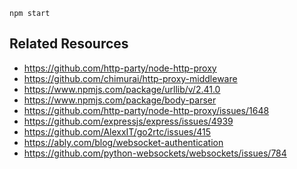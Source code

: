 ```
npm start
```

## Related Resources

- https://github.com/http-party/node-http-proxy
- https://github.com/chimurai/http-proxy-middleware
- https://www.npmjs.com/package/urllib/v/2.41.0
- https://www.npmjs.com/package/body-parser
- https://github.com/http-party/node-http-proxy/issues/1648
- https://github.com/expressjs/express/issues/4939
- https://github.com/AlexxIT/go2rtc/issues/415
- https://ably.com/blog/websocket-authentication
- https://github.com/python-websockets/websockets/issues/784
